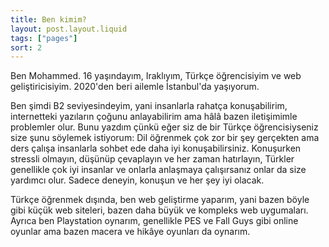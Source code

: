 ```yaml
---
title: Ben kimim?
layout: post.layout.liquid
tags: ["pages"]
sort: 2
---
```


Ben Mohammed. 16 yaşındayım, Iraklıyım, Türkçe öğrencisiyim ve web geliştiricisiyim. 2020'den beri ailemle İstanbul'da yaşıyorum.

Ben şimdi B2 seviyesindeyim, yani insanlarla rahatça konuşabilirim, internetteki yazıların çoğunu anlayabilirim ama hâlâ bazen iletişimimle problemler olur. Bunu yazdım çünkü eğer siz de bir Türkçe öğrencisiyseniz size şunu söylemek istiyorum: Dil öğrenmek çok zor bir şey gerçekten ama ders çalışa insanlarla sohbet ede daha iyi konuşabilirsiniz. Konuşurken stressli olmayın, düşünüp çevaplayın ve her zaman hatırlayın, Türkler genellikle çok iyi insanlar ve onlarla anlaşmaya çalışırsanız onlar da size yardımcı olur. Sadece deneyin, konuşun ve her şey iyi olacak.

Türkçe öğrenmek dışında, ben web geliştirme yaparım, yani bazen böyle gibi küçük web siteleri, bazen daha büyük ve kompleks web uygumaları. Ayrıca ben Playstation oynarım, genellikle PES ve Fall Guys gibi online oyunlar ama bazen macera ve hikâye oyunları da oynarım.
